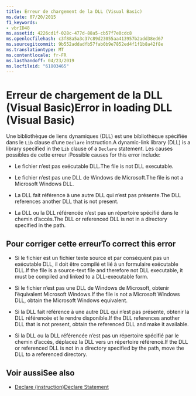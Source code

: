 ```yaml
---
title: Erreur de chargement de la DLL (Visual Basic)
ms.date: 07/20/2015
f1_keywords:
- vbrID48
ms.assetid: 4226cd1f-028c-477d-88a5-cb57f7e0cdc8
ms.openlocfilehash: c3f88a5a3c37c89d23055aa413957b2add38ed67
ms.sourcegitcommit: 9b552addadfb57fab0b9e7852ed4f1f1b8a42f8e
ms.translationtype: MT
ms.contentlocale: fr-FR
ms.lasthandoff: 04/23/2019
ms.locfileid: "61803465"
---
```

# <a name="error-in-loading-dll-visual-basic"></a><span data-ttu-id="cfc34-102">Erreur de chargement de la DLL (Visual Basic)</span><span class="sxs-lookup"><span data-stu-id="cfc34-102">Error in loading DLL (Visual Basic)</span></span>
<span data-ttu-id="cfc34-103">Une bibliothèque de liens dynamiques (DLL) est une bibliothèque spécifiée dans le `Lib` clause d’une `Declare` instruction.</span><span class="sxs-lookup"><span data-stu-id="cfc34-103">A dynamic-link library (DLL) is a library specified in the `Lib` clause of a `Declare` statement.</span></span> <span data-ttu-id="cfc34-104">Les causes possibles de cette erreur :</span><span class="sxs-lookup"><span data-stu-id="cfc34-104">Possible causes for this error include:</span></span>  
  
-   <span data-ttu-id="cfc34-105">Le fichier n’est pas exécutable DLL.</span><span class="sxs-lookup"><span data-stu-id="cfc34-105">The file is not DLL executable.</span></span>  
  
-   <span data-ttu-id="cfc34-106">Le fichier n’est pas une DLL de Windows de Microsoft.</span><span class="sxs-lookup"><span data-stu-id="cfc34-106">The file is not a Microsoft Windows DLL.</span></span>  
  
-   <span data-ttu-id="cfc34-107">La DLL fait référence à une autre DLL qui n’est pas présente.</span><span class="sxs-lookup"><span data-stu-id="cfc34-107">The DLL references another DLL that is not present.</span></span>  
  
-   <span data-ttu-id="cfc34-108">La DLL ou la DLL référencée n’est pas un répertoire spécifié dans le chemin d’accès.</span><span class="sxs-lookup"><span data-stu-id="cfc34-108">The DLL or referenced DLL is not in a directory specified in the path.</span></span>  
  
## <a name="to-correct-this-error"></a><span data-ttu-id="cfc34-109">Pour corriger cette erreur</span><span class="sxs-lookup"><span data-stu-id="cfc34-109">To correct this error</span></span>  
  
-   <span data-ttu-id="cfc34-110">Si le fichier est un fichier texte source et par conséquent pas un exécutable DLL, il doit être compilé et lié à un formulaire exécutable DLL.</span><span class="sxs-lookup"><span data-stu-id="cfc34-110">If the file is a source-text file and therefore not DLL executable, it must be compiled and linked to a DLL-executable form.</span></span>  
  
-   <span data-ttu-id="cfc34-111">Si le fichier n’est pas une DLL de Windows de Microsoft, obtenir l’équivalent Microsoft Windows.</span><span class="sxs-lookup"><span data-stu-id="cfc34-111">If the file is not a Microsoft Windows DLL, obtain the Microsoft Windows equivalent.</span></span>  
  
-   <span data-ttu-id="cfc34-112">Si la DLL fait référence à une autre DLL qui n’est pas présente, obtenir la DLL référencée et le rendre disponible.</span><span class="sxs-lookup"><span data-stu-id="cfc34-112">If the DLL references another DLL that is not present, obtain the referenced DLL and make it available.</span></span>  
  
-   <span data-ttu-id="cfc34-113">Si la DLL ou la DLL référencée n’est pas un répertoire spécifié par le chemin d’accès, déplacez la DLL vers un répertoire référencé.</span><span class="sxs-lookup"><span data-stu-id="cfc34-113">If the DLL or referenced DLL is not in a directory specified by the path, move the DLL to a referenced directory.</span></span>  
  
## <a name="see-also"></a><span data-ttu-id="cfc34-114">Voir aussi</span><span class="sxs-lookup"><span data-stu-id="cfc34-114">See also</span></span>

- [<span data-ttu-id="cfc34-115">Declare (instruction)</span><span class="sxs-lookup"><span data-stu-id="cfc34-115">Declare Statement</span></span>](../../../visual-basic/language-reference/statements/declare-statement.md)
